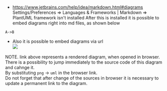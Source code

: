 - https://www.jetbrains.com/help/idea/markdown.html#diagrams  
Settings/Preferences => Languages & Frameworks | Markdown => PlantUML framework isn't installed
After this is installed it is possible to embed diagrams right into md files,
as shown below
```puml 
A->B
```
- Also it is possible to embed diagrams via url  
![](http://www.plantuml.com/plantuml/png/SoWkIImgAStDuNBAJrBGjLDmpCbCJbMmKiX8pSd9HnTCAgtaSaZDIm6g1m00)

NOTE. link above represents a rendered diagram, when opened in browser.  
There is a possibility to jump immediately to the source code of this diagram and cahnge it.  
By substituting `png` -> `uml` in the browser link.  
Do not forget that after change of the sources in browser it is necessary to update a permanent link to the diagram.

